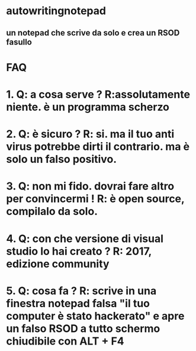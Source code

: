 # autowritingnotepad
un notepad che scrive da solo e crea un RSOD fasullo
------------------------------------------------------

# FAQ
# 1. Q: a cosa serve ? R:assolutamente niente. è un programma scherzo
# 2. Q: è sicuro ? R: si. ma il tuo anti virus potrebbe dirti il contrario. ma è solo un falso positivo.
# 3. Q: non mi fido. dovrai fare altro per convincermi ! R: è open source, compilalo da solo.
# 4. Q: con che versione di visual studio lo hai creato ? R: 2017, edizione community
# 5. Q: cosa fa ? R: scrive in una finestra notepad falsa "il tuo computer è stato hackerato" e apre un falso RSOD a tutto schermo chiudibile con ALT + F4

